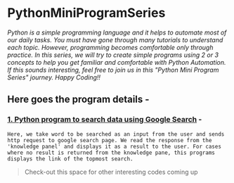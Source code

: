 # PythonMiniProgramSeries

*Python is a simple programming language and it helps to automate most of our daily tasks. You must have gone through many tutorials to understand each topic. However, programming becomes comfortable only through practice. In this series, we will try to create simple programs using 2 or 3 concepts to help you get familiar and comfortable with Python Automation. If this sounds interesting, feel free to join us in this "Python Mini Program Series" journey. Happy Coding!!*

## Here goes the program details - 

### [1. Python program to search data using Google Search](https://github.com/Snigdha171/PythonMiniProgramSeries/tree/master/AutomateGoogleSearch) - 

```Here, we take word to be searched as an input from the user and sends http request to google search page. We read the response from the 'knowledge panel' and displays it as a result to the user. For cases where no result is returned from the knowledge pane, this programs displays the link of the topmost search.```







> Check-out this space for other interesting codes coming up
